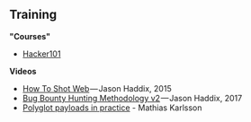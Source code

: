 ## Training

**"Courses"**
- [Hacker101](https://www.hacker101.com/)


**Videos**
- [How To Shot Web](https://www.youtube.com/watch?v=-FAjxUOKbdI) — Jason Haddix, 2015
- [Bug Bounty Hunting Methodology v2](https://www.youtube.com/watch?v=C4ZHAdI8o1w) — Jason Haddix, 2017
- [Polyglot payloads in practice](https://www.youtube.com/watch?v=EeZDw64YwV0) - Mathias Karlsson
